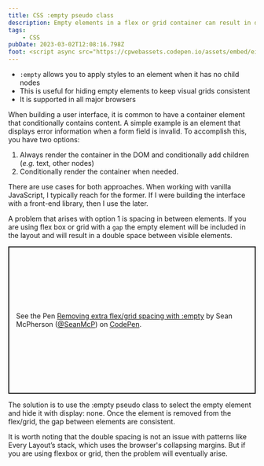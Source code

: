 ```yaml
---
title: CSS :empty pseudo class
description: Empty elements in a flex or grid container can result in double gaps, but CSS has an pseudo class to select and remove those elements
tags:
    - CSS
pubDate: 2023-03-02T12:08:16.798Z
foot: <script async src="https://cpwebassets.codepen.io/assets/embed/ei.js"></script>
---
```


- `:empty` allows you to apply styles to an element when it has no child nodes
- This is useful for hiding empty elements to keep visual grids consistent
- It is supported in all major browsers

When building a user interface, it is common to have a container element that conditionally contains content. A simple example is an element that displays error information when a form field is invalid. To accomplish this, you have two options:

1. Always render the container in the DOM and conditionally add children (_e.g._ text, other nodes)
2. Conditionally render the container when needed.

There are use cases for both approaches. When working with vanilla JavaScript, I typically reach for the former. If I were building the interface with a front-end library, then I use the later.

A problem that arises with option 1 is spacing in between elements. If you are using flex box or grid with a `gap` the empty element will be included in the layout and will result in a double space between visible elements.

<p class="codepen" data-height="300" data-default-tab="html,result" data-slug-hash="KKxaQmo" data-user="SeanMcP" style="height: 300px; box-sizing: border-box; display: flex; align-items: center; justify-content: center; border: 2px solid; margin: 1em 0; padding: 1em;">
  <span>See the Pen <a href="https://codepen.io/SeanMcP/pen/KKxaQmo">
  Removing extra flex/grid spacing with :empty</a> by Sean McPherson (<a href="https://codepen.io/SeanMcP">@SeanMcP</a>)
  on <a href="https://codepen.io">CodePen</a>.</span>
</p>

The solution is to use the :empty pseudo class to select the empty element and hide it with display: none. Once the element is removed from the flex/grid, the gap between elements are consistent.

It is worth noting that the double spacing is not an issue with patterns like Every Layout’s stack, which uses the browser's collapsing margins. But if you are using flexbox or grid, then the problem will eventually arise.
